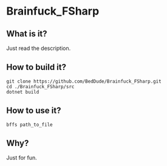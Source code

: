 # Brainfuck_FSharp
## What is it?
Just read the description.
## How to build it?
    git clone https://github.com/BedDude/Brainfuck_FSharp.git
    cd ./Brainfuck_FSharp/src
    dotnet build
## How to use it?
    bffs path_to_file

## Why?
Just for fun.
